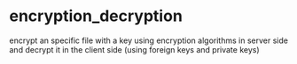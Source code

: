 # encryption_decryption
encrypt an specific file with a key using encryption algorithms in server side and decrypt it in the client side (using foreign keys and private keys)
